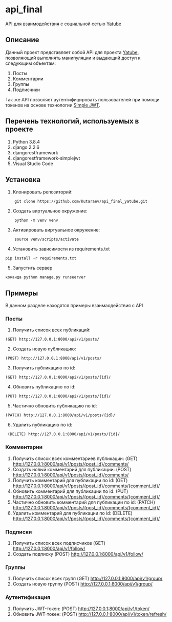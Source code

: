 # api_final
API для взаимодействия с социальной сетью [Yatube](https://github.com/Kutaraev/api_yatube.git)

## Описание
Данный проект представляет собой API для проекта [Yatube](https://github.com/Kutaraev/api_yatube.git),
позволяющий выполнять манипуляции и выдающий доступ к следующим объектам:

1. Посты
2. Комментарии
3. Группы
4. Подписчики

Так же API позволяет аутентифицировать пользователей при помощи токенов на основе технологии [Simple JWT](https://django-rest-framework-simplejwt.readthedocs.io/en/latest/).

## Перечень технологий, используемых в проекте

1. Python 3.8.4
2. django 2.2.6
3. djangorestframework
4. djangorestframework-simplejwt
5. Visual Studio Code

## Установка

1. Клонировать репозиторий:
```
    git clone https://github.com/Kutaraev/api_final_yatube.git
```
2. Создать виртуальное окружение:
```
    python -m venv venv
```
3. Активировать виртуальное окружение:
```
    source venv/scripts/activate
```
4. Установить зависимости из requirements.txt
```
pip install -r requirements.txt
```
5. Запустить сервер
```
команда python manage.py runseerver
```

## Примеры

В данном разделе находятся примеры взаимаодействия с API

### Посты

1. Получить список всех публикаций:
```
(GET) http://127.0.0.1:8000/api/v1/posts/
```
2. Создать новую публикацию:
```
(POST) http://127.0.0.1:8000/api/v1/posts/
```
3. Получить публикацию по id:
```
(GET) http://127.0.0.1:8000/api/v1/posts/{id}/
```
4. Обновить публикацию по id:
```
(PUT) http://127.0.0.1:8000/api/v1/posts/{id}/
```
5. Частично обновить публикацию по id:
```
(PATCH) http://127.0.0.1:8000/api/v1/posts/{id}/
```
6. Удалить публикацию по id:
```
 (DELETE) http://127.0.0.1:8000/api/v1/posts/{id}/
```

### Комментарии

1. Получить список всех комментариев публикации:
(GET) http://127.0.0.1:8000/api/v1/posts/{post_id}/comments/
2. Создать новый комментарий для публикации:
(POST) http://127.0.0.1:8000/api/v1/posts/{post_id}/comments/
3. Получить комментарий для публикации по id:
(GET) http://127.0.0.1:8000/api/v1/posts/{post_id}/comments/{comment_id}/
4. Обновить комментарий для публикации по id:
(PUT) http://127.0.0.1:8000/api/v1/posts/{post_id}/comments/{comment_id}/
5. Частично обновить комментарий для публикации по id:
(PATCH) http://127.0.0.1:8000/api/v1/posts/{post_id}/comments/{comment_id}/
6. Удалить комментарий для публикации по id:
(DELETE) http://127.0.0.1:8000/api/v1/posts/{post_id}/comments/{comment_id}/

### Подписки

1. Получить список всех подписчиков
(GET) http://127.0.0.1:8000/api/v1/follow/
2. Создать подписку
(POST) http://127.0.0.1:8000/api/v1/follow/

### Группы
1. Получить список всех групп
(GET) http://127.0.0.1:8000/api/v1/group/
2. Создать новую группу
(POST) http://127.0.0.1:8000/api/v1/group/

### Аутентификация
1. Получить JWT-токен:
(POST) http://127.0.0.1:8000/api/v1/token/
2. Обновить JWT-токен:
(POST) http://127.0.0.1:8000/api/v1/token/refresh/
